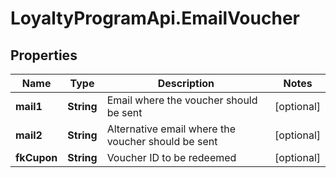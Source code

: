 # LoyaltyProgramApi.EmailVoucher

## Properties
Name | Type | Description | Notes
------------ | ------------- | ------------- | -------------
**mail1** | **String** | Email where the voucher should be sent | [optional] 
**mail2** | **String** | Alternative email where the voucher should be sent | [optional] 
**fkCupon** | **String** | Voucher ID to be redeemed | [optional] 



